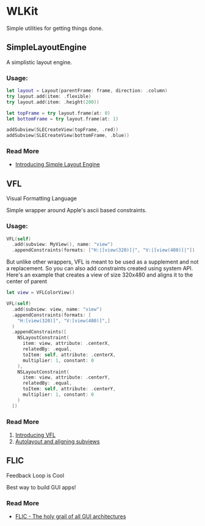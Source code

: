 # WLKit

Simple utilities for getting things done.

## SimpleLayoutEngine
A simplistic layout engine.

### Usage:

```swift
let layout = Layout(parentFrame: frame, direction: .column)
try layout.add(item: .flexible)
try layout.add(item: .height(200))

let topFrame = try layout.frame(at: 0)
let bottomFrame = try layout.frame(at: 1)

addSubview(SLECreateView(topFrame, .red))
addSubview(SLECreateView(bottomFrame, .blue))
```

### Read More
- [Introducing Simple Layout Engine](https://whackylabs.com/swift/layout/2022/11/27/intro-simple-layout-engine/)

## VFL
Visual Formatting Language

Simple wrapper around Apple's ascii based constraints.

### Usage:

```swift
VFL(self)
  .add(subview: MyView(), name: "view")
  .appendConstraints(formats: ["H:|[view(320)]|", "V:|[view(480)]|"])
```

But unlike other wrappers, VFL is meant to be used as a supplement and not a replacement. So you can also add constraints created using system API.
Here's an example that creates a view of size 320x480 and aligns it to the center of parent

```swift
let view = VFLColorView()

VFL(self)
  .add(subview: view, name: "view")
  .appendConstraints(formats: [
    "H:[view(320)]", "V:[view(480)]",]
  )
  .appendConstraints([
    NSLayoutConstraint(
      item: view, attribute: .centerX,
      relatedBy: .equal,
      toItem: self, attribute: .centerX,
      multiplier: 1, constant: 0
    ),
    NSLayoutConstraint(
      item: view, attribute: .centerY,
      relatedBy: .equal,
      toItem: self, attribute: .centerY,
      multiplier: 1, constant: 0
    )
  ])
```

### Read More
1. [Introducing VFL](https://whackylabs.com/swift/uikit/layout/2023/07/01/introducing-vfl/)
1. [Autolayout and aligning subviews](https://whackylabs.com/swift/uikit/layout/vfl/2023/07/22/autolayout-align/)

## FLIC
Feedback Loop is Cool

Best way to build GUI apps!

### Read More
- [FLIC - The holy grail of all GUI architectures](https://whackylabs.com/swift/uikit/architecture/2023/08/03/flic-uikit/)
